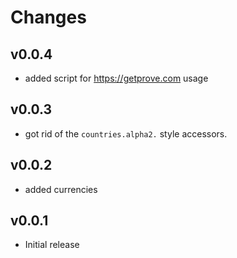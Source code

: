 # Changes

## v0.0.4

  * added script for <https://getprove.com> usage

## v0.0.3

  * got rid of the `countries.alpha2.` style accessors.

## v0.0.2

  * added currencies

## v0.0.1

  * Initial release
